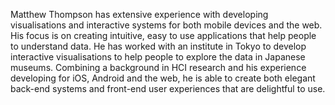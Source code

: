 Matthew Thompson has extensive experience with developing visualisations and interactive systems for both mobile devices and the web. His focus is on creating intuitive, easy to use applications that help people to understand data. He has worked with an institute in Tokyo to develop interactive visualisations to help people to explore the data in Japanese museums. Combining a background in HCI research and his experience developing for iOS, Android and the web, he is able to create both elegant back-end systems and front-end user experiences that are delightful to use.
